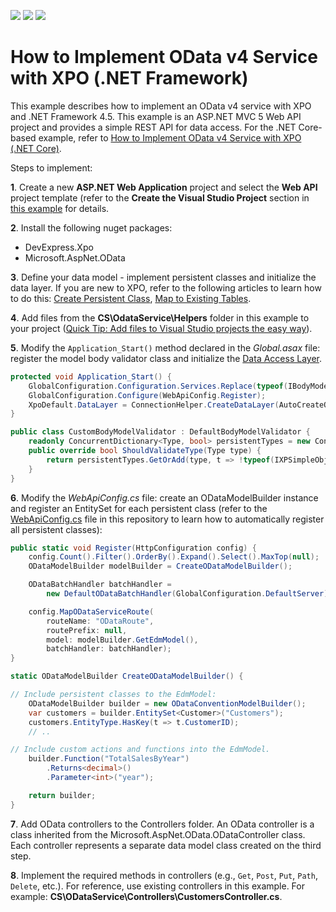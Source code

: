 <!-- default badges list -->
![](https://img.shields.io/endpoint?url=https://codecentral.devexpress.com/api/v1/VersionRange/137757184/19.2.7%2B)
[![](https://img.shields.io/badge/Open_in_DevExpress_Support_Center-FF7200?style=flat-square&logo=DevExpress&logoColor=white)](https://supportcenter.devexpress.com/ticket/details/T830571)
[![](https://img.shields.io/badge/📖_How_to_use_DevExpress_Examples-e9f6fc?style=flat-square)](https://docs.devexpress.com/GeneralInformation/403183)
<!-- default badges end -->
How to Implement OData v4 Service with XPO (.NET Framework)
========================================

This example describes how to implement an OData v4 service with XPO and .NET Framework 4.5. This example is an ASP.NET MVC 5 Web API project and provides a simple REST API for data access. For the .NET Core-based example, refer to [How to Implement OData v4 Service with XPO (.NET Core)](https://github.com/DevExpress-Examples/XPO_how-to-implement-odata4-service-with-xpo-netcore).

Steps to implement:

**1**. Create a new **ASP.NET Web Application** project and select the **Web API** project template (refer to the **Create the Visual Studio Project** section in [this example](https://docs.microsoft.com/en-us/aspnet/web-api/overview/odata-support-in-aspnet-web-api/odata-v4/create-an-odata-v4-endpoint) for details.

**2**. Install the following nuget packages:
* DevExpress.Xpo
* Microsoft.AspNet.OData

**3**. Define your data model - implement persistent classes and initialize the data layer. If you are new to XPO, refer to the following articles to learn how to do this: [Create Persistent Class](https://docs.devexpress.com/CoreLibraries/2256/devexpress-orm-tool/getting-started/tutorial-1-your-first-data-aware-application-with-xpo), [Map to Existing Tables](https://docs.devexpress.com/CoreLibraries/3264/devexpress-orm-tool/concepts/basics-of-creating-persistent-objects-for-existing-data-tables).

**4**. Add files from the **CS\OdataService\Helpers** folder in this example to your project ([Quick Tip: Add files to Visual Studio projects the easy way](https://blogs.msdn.microsoft.com/davidklinems/2007/12/18/quick-tip-add-files-to-visual-studio-projects-the-easy-way/)).

**5**. Modify the `Application_Start()` method declared in the *Global.asax* file: register the model body validator class and initialize the [Data Access Layer](https://docs.devexpress.com/CoreLibraries/2121/devexpress-orm-tool/feature-center/connecting-to-a-data-store/data-access-layer).

```cs
protected void Application_Start() {
	GlobalConfiguration.Configuration.Services.Replace(typeof(IBodyModelValidator), new CustomBodyModelValidator());
	GlobalConfiguration.Configure(WebApiConfig.Register);
	XpoDefault.DataLayer = ConnectionHelper.CreateDataLayer(AutoCreateOption.SchemaAlreadyExists, true);
}

public class CustomBodyModelValidator : DefaultBodyModelValidator {
	readonly ConcurrentDictionary<Type, bool> persistentTypes = new ConcurrentDictionary<Type, bool>();
	public override bool ShouldValidateType(Type type) {
		return persistentTypes.GetOrAdd(type, t => !typeof(IXPSimpleObject).IsAssignableFrom(t));
	}
}
```

**6**. Modify the *WebApiConfig.cs* file: create an ODataModelBuilder instance and register an EntitySet for each persistent class (refer to the [WebApiConfig.cs](CS/ODataService/App_Start/WebApiConfig.cs) file in this repository to learn how to automatically register all persistent classes):

```cs
public static void Register(HttpConfiguration config) {
	config.Count().Filter().OrderBy().Expand().Select().MaxTop(null);
	ODataModelBuilder modelBuilder = CreateODataModelBuilder();

	ODataBatchHandler batchHandler =
		new DefaultODataBatchHandler(GlobalConfiguration.DefaultServer);

	config.MapODataServiceRoute(
		routeName: "ODataRoute",
		routePrefix: null,
		model: modelBuilder.GetEdmModel(),
		batchHandler: batchHandler);
}

static ODataModelBuilder CreateODataModelBuilder() { 

// Include persistent classes to the EdmModel:
	ODataModelBuilder builder = new ODataConventionModelBuilder();
	var customers = builder.EntitySet<Customer>("Customers");
	customers.EntityType.HasKey(t => t.CustomerID);
	// ..

// Include custom actions and functions into the EdmModel.
	builder.Function("TotalSalesByYear")
		.Returns<decimal>()
		.Parameter<int>("year");

	return builder;
}
```

**7**. Add OData controllers to the Controllers folder. An OData controller is a class inherited from the Microsoft.AspNet.OData.ODataController class. Each controller represents a separate data model class created on the third step.

**8**. Implement the required methods in controllers (e.g., `Get`, `Post`, `Put`, `Path`, `Delete`, etc.). For reference, use existing controllers in this example. For example: **CS\ODataService\Controllers\CustomersController.cs**.
